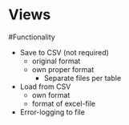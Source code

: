 # Views


#Functionality

- Save to CSV (not required)
    - original format
    - own proper format
        - Separate files per table
- Load from CSV
    - own format
    - format of excel-file
- Error-logging to file
